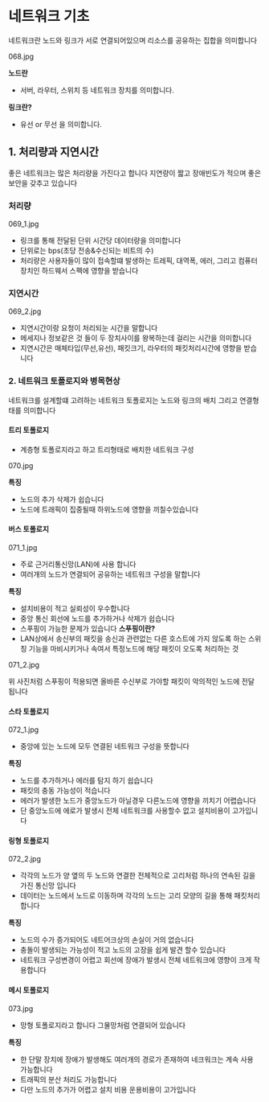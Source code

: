 # 네트워크 기초
네트워크란 노드와 링크가 서로 연결되어있으며 리소스를 공유하는 집합을 의미합니다

068.jpg

**노드란**
- 서버, 라우터, 스위치 등 네트워크 장치를 의미합니다.

**링크란?**
- 유선 or 무선 을 의미합니다.

## 1. 처리량과 지연시간
좋은 네트워크는 많은 처리량을 가진다고 합니다 지연량이 짧고 장애빈도가 적으며 좋은 보안을 갖추고 있습니다

### 처리량

069_1.jpg

- 링크를 통해 전달된 단위 시간당 데이터량을 의미합니다
- 단위로는 bps(초당 전송&수신되는 비트의 수)
- 처리량은 사용자들이 많이 접속할떄 발생하는 트레픽, 대역폭, 에러, 그리고 컴퓨터 장치인 하드웨서 스펙에 영향을 받습니다

### 지연시간

069_2.jpg

- 지연시간이랑 요청이 처리되눈 시간을 말합니다
- 메세지나 정보같은 것 들이 두 장치사이를 왕복하는데 걸리는 시간을 의미합니다 
- 지연시간은 매체타입(무선,유선), 패킷크기, 라우터의 패킷처리시간에 영향을 받습니다

### 2. 네트워크 토폴로지와 병목현상
네트워크를 설계할떄 고려하는 네트워크 토폴로지는 노드와 링크의 배치 그리고 연결형태를 의미합니다

#### 트리 토폴로지
- 계층형 토폴로지라고 하고 트리형태로 배치한 네트워크 구성

070.jpg

**특징**
- 노드의 추가 삭제가 쉽습니다
- 노드에 트래픽이 집중될때 하위노드에 영향을 끼칠수있습니다

#### 버스 토폴로지

071_1.jpg

- 주로 근거리통신망(LAN)에 사용 합니다
- 여러개의 노드가 연결되어 공유하는 네트워크 구성을 말합니다

**특징**
- 설치비용이 적고 실뢰성이 우수합니다
- 중앙 통신 회선에 노드를 추가하거나 삭제가 쉽습니다
- 스푸핑이 가능한 문제가 있습니다
**스푸핑이란?**
- LAN상에서 송신부의 패킷을  송신과 관련없는 다른 호스트에 가지 않도록 하는 스위칭 기능을 마비시키거나 속여서
특정노드에 해당 패킷이 오도록 처리하는 것

071_2.jpg

위 사진처럼 스푸핑이 적용되면 올바른 수신부로 가야할 패킷이 악의적인 노드에 전달 됩니다

#### 스타 토폴로지

072_1.jpg

- 중앙에 있는 노드에 모두 연결된 네트워크 구성을 뜻합니다

**특징**
- 노드를 추가하거나 에러를 탐지 하기 쉽습니다
- 패킷의 충동 가능성이 적습니다
- 에러가 발생한 노드가 중앙노드가 아닐경우 다른노드에 영향을 끼치기 어렵습니다
- 단 중앙노드에 에로가 발생시 전체 네트워크를 사용할수 없고 설치비용이 고가입니다

#### 링형 토폴로지

072_2.jpg

- 각각의 노드가 양 옆의 두 노드와 연결한 전체적으로 고리처럼 하나의 연속된 길을 가진 통신망 입니다
- 데이터는 노드에서 노드로 이동하며 각각의 노드는 고리 모양의 길을 통해 패킷처리 합니다

**특징**
- 노드의 수가 증가되어도 네트어크상의 손실이 거의 없습니다
- 충돌이 발생되는 가능성이 적고 노드의 고장을 쉽게 발견 할수 있습니다
- 네트워크 구성변경이 어렵고 회선에 장애가 발생시 전체 네트워크에 영향이 크게 작용합니다

#### 메시 토폴로지

073.jpg

- 망형 토폴로지라고 합니다 그물망처럼 연결되어 있습니다


**특징**
- 한 단말 장치에 장애가 발생해도 여러개의 경로가 존재하여 네크워크는 계속 사용 가능합니다
- 트래픽의 분산 처리도 가능합니다
- 다만 노드의 추가가 어렵고 설치 비용 운용비용이 고가입니다
